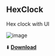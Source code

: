 ## HexClock

Hex clock with UI

![image](https://user-images.githubusercontent.com/20016371/207391315-c92dc5af-7d0a-46cd-ab68-038639c7e323.png)

⬇️ **[Download](https://github.com/Se7enstars/HexClock/blob/master/HEX%20Clock.exe)**
